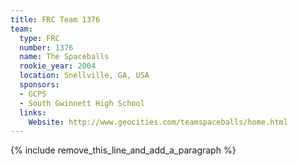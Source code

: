 ```yaml
---
title: FRC Team 1376
team:
  type: FRC
  number: 1376
  name: The Spaceballs
  rookie_year: 2004
  location: Snellville, GA, USA
  sponsors:
  - GCPS
  - South Gwinnett High School
  links:
    Website: http://www.geocities.com/teamspaceballs/home.html
---
```


{% include remove_this_line_and_add_a_paragraph %}